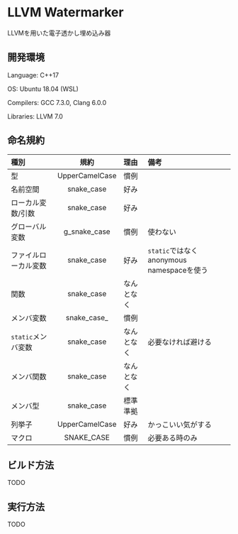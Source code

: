 # LLVM Watermarker

LLVMを用いた電子透かし埋め込み器

## 開発環境

Language: C++17

OS: Ubuntu 18.04 (WSL)

Compilers: GCC 7.3.0, Clang 6.0.0

Libraries: LLVM 7.0

## 命名規約

| 種別 | 規約 | 理由 | 備考 |
|:-----|:----:|:-----|:-----|
| 型 | UpperCamelCase | 慣例 | |
| 名前空間 | snake\_case | 好み | |
| ローカル変数/引数 | snake\_case | 好み | |
| グローバル変数 | g\_snake\_case | 慣例 | 使わない |
| ファイルローカル変数 | snake\_case | 好み | `static`ではなくanonymous namespaceを使う |
| 関数 | snake\_case | なんとなく | |
| メンバ変数 | snake\_case\_ | 慣例 | |
| `static`メンバ変数 | snake\_case | なんとなく | 必要なければ避ける |
| メンバ関数 | snake\_case | なんとなく | |
| メンバ型 | snake\_case | 標準準拠 | |
| 列挙子 | UpperCamelCase | 好み | かっこいい気がする |
| マクロ | SNAKE\_CASE | 慣例 | 必要ある時のみ |

## ビルド方法

TODO

## 実行方法

TODO
